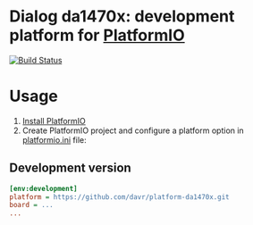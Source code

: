 # Dialog da1470x: development platform for [PlatformIO](https://platformio.org)

[![Build Status](https://github.com/platformio/platform-raspberrypi/workflows/Examples/badge.svg)](https://github.com/platformio/platform-raspberrypi/actions)

# Usage

1. [Install PlatformIO](https://platformio.org)
2. Create PlatformIO project and configure a platform option in [platformio.ini](https://docs.platformio.org/page/projectconf.html) file:

## Development version

```ini
[env:development]
platform = https://github.com/davr/platform-da1470x.git
board = ...
...
```


